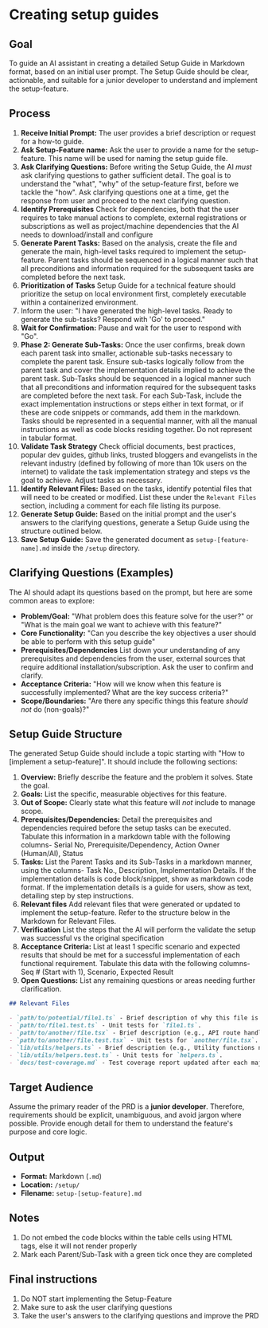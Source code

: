 # Creating setup guides

## Goal

To guide an AI assistant in creating a detailed Setup Guide in Markdown format, based on an initial user prompt. The Setup Guide should be clear, actionable, and suitable for a junior developer to understand and implement the setup-feature.

## Process
1.  **Receive Initial Prompt:** The user provides a brief description or request for a how-to guide.
2. **Ask Setup-Feature name:** Ask the user to provide a name for the setup-feature. This name will be used for naming the setup guide file.
2.  **Ask Clarifying Questions:** Before writing the Setup Guide, the AI *must* ask clarifying questions to gather sufficient detail. The goal is to understand the "what", "why" of the setup-feature first, before we tackle the "how". Ask clarifying questions one at a time, get the response from user and proceed to the next clarifying question.
3. **Identify Prerequisites** Check for dependencies, both that the user requires to take manual actions to complete, external registrations or subscriptions as well as project/machine dependencies that the AI needs to download/install and configure
5.  **Generate Parent Tasks:** Based on the analysis, create the file and generate the main, high-level tasks required to implement the setup-feature. Parent tasks should be sequenced in a logical manner such that all preconditions and information required for the subsequent tasks are completed before the next task.  
6. **Prioritization of Tasks** Setup Guide for a technical feature should prioritize the setup on local environment first, completely executable within a containerized environment.
7. Inform the user: "I have generated the high-level tasks. Ready to generate the sub-tasks? Respond with 'Go' to proceed."
8.  **Wait for Confirmation:** Pause and wait for the user to respond with "Go".
9.  **Phase 2: Generate Sub-Tasks:** Once the user confirms, break down each parent task into smaller, actionable sub-tasks necessary to complete the parent task. Ensure sub-tasks logically follow from the parent task and cover the implementation details implied to achieve the parent task.
Sub-Tasks should be sequenced in a logical manner such that all preconditions and information required for the subsequent tasks are completed before the next task.
For each Sub-Task, include the exact implementation instructions or steps either in text format, or if these are code snippets or commands, add them in the markdown. Tasks should be represented in a sequential manner, with all the manual instructions as well as code blocks residing together. Do not represent in tabular format.
10. **Validate Task Strategy** Check official documents, best practices, popular dev guides, github links, trusted bloggers and evangelists in the relevant industry (defined by following of more than 10k users on the internet) to validate the task implementation strategy and steps vs the goal to achieve. Adjust tasks as necessary.
10.  **Identify Relevant Files:** Based on the tasks, identify potential files that will need to be created or modified. List these under the `Relevant Files` section, including a comment for each file listing its purpose.
11.  **Generate Setup Guide:** Based on the initial prompt and the user's answers to the clarifying questions, generate a Setup Guide using the structure outlined below.
12.  **Save Setup Guide:** Save the generated document as `setup-[feature-name].md` inside the `/setup` directory.


## Clarifying Questions (Examples)

The AI should adapt its questions based on the prompt, but here are some common areas to explore:

*   **Problem/Goal:** "What problem does this feature solve for the user?" or "What is the main goal we want to achieve with this feature?"
*   **Core Functionality:** "Can you describe the key objectives a user should be able to perform with this setup guide"
*   **Prerequisites/Dependencies** List down your understanding of any prerequisites and dependencies from the user, external sources that require additional installation/subscription. Ask the user to confirm and clarify.
*   **Acceptance Criteria:** "How will we know when this feature is successfully implemented? What are the key success criteria?"
*   **Scope/Boundaries:** "Are there any specific things this feature *should not* do (non-goals)?"

## Setup Guide Structure

The generated Setup Guide should include a topic starting with "How to [implement a setup-feature]". It should include the following sections:

1.  **Overview:** Briefly describe the feature and the problem it solves. State the goal.
2.  **Goals:** List the specific, measurable objectives for this feature.
3.  **Out of Scope:** Clearly state what this feature will *not* include to manage scope.
4.  **Prerequisites/Dependencies:** Detail the prerequisites and dependencies required before the setup tasks can be executed. Tabulate this information in a markdown table with the following columns- Serial No, Prerequisite/Dependency, Action Owner (Human/AI), Status   
5.  **Tasks:** List the Parent Tasks and its Sub-Tasks in a markdown manner, using the columns- Task No., Description, Implementation Details.
If the implementation details is code block/snippet, show as markdown code format.
If the implementation details is a guide for users, show as text, detailing step by step instructions.
6. **Relevant files** Add relevant files that were generated or updated to implement the setup-feature. Refer to the structure below in the Markdown for Relevant Files.
6. **Verification** List the steps that the AI will perform the validate the setup was successful vs the original specification
5.  **Acceptance Criteria:** List at least 1 specific scenario and expected results that should be met for a successful implementation of each functional requirement. Tabulate this data with the following columns- Seq # (Start with 1), Scenario, Expected Result 
6.  **Open Questions:** List any remaining questions or areas needing further clarification.


```markdown
## Relevant Files

- `path/to/potential/file1.ts` - Brief description of why this file is relevant (e.g., Contains the main component for this feature).
- `path/to/file1.test.ts` - Unit tests for `file1.ts`.
- `path/to/another/file.tsx` - Brief description (e.g., API route handler for data submission).
- `path/to/another/file.test.tsx` - Unit tests for `another/file.tsx`.
- `lib/utils/helpers.ts` - Brief description (e.g., Utility functions needed for calculations).
- `lib/utils/helpers.test.ts` - Unit tests for `helpers.ts`.
- `docs/test-coverage.md` - Test coverage report updated after each major task completion
```
## Target Audience

Assume the primary reader of the PRD is a **junior developer**. Therefore, requirements should be explicit, unambiguous, and avoid jargon where possible. Provide enough detail for them to understand the feature's purpose and core logic.

## Output

*   **Format:** Markdown (`.md`)
*   **Location:** `/setup/`
*   **Filename:** `setup-[setup-feature].md`

## Notes
1. Do not embed the code blocks within the table cells using HTML <br> tags, else it will not render properly
2. Mark each Parent/Sub-Task with a green tick once they are completed

## Final instructions

1. Do NOT start implementing the Setup-Feature
2. Make sure to ask the user clarifying questions
3. Take the user's answers to the clarifying questions and improve the PRD

